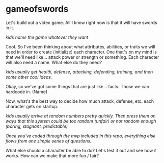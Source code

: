 # gameofswords

Let's build out a video game. All I know right now is that it will have swords in it.

*kids name the game whatever they want*

Cool. So I've been thinking about what attributes, abilities, or traits we will need in order to create (initialize) each character. One that's on my mind is that we'll need like... attack power or strength or something. Each character will also need a name. What else do they need?

*kids usually get health, defense, attacking, defending, training, and then some other cool ideas.*

Okay, so we've got some things that are just like... facts. Those we can hardcode in. (Name)

Now, what's the best way to decide how much attack, defense, etc. each character gets on startup.

*kids usually arrive at random numbers pretty quickly. Then press them on ways that this system could be too random (unfair) or not random enough (boring, stagnant, predictable)*

*Once you've coded through the mvp included in this repo, everything else flows from one simple series of questions.*

What else should a character be able to do?
Let's test it out and see how it works.
How can we make that more fun / fair?
